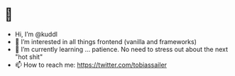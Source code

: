 # 👋
-  Hi, I’m @kuddl
- 👀 I’m interested in all things frontend (vanilla and frameworks)
- 🌱 I’m currently learning ... patience. No need to stress out about the next "hot shit"
- 📫 How to reach me: https://twitter.com/tobiassailer

<!---
kuddl/kuddl is a ✨ special ✨ repository because its `README.md` (this file) appears on your GitHub profile.
You can click the Preview link to take a look at your changes.
--->
